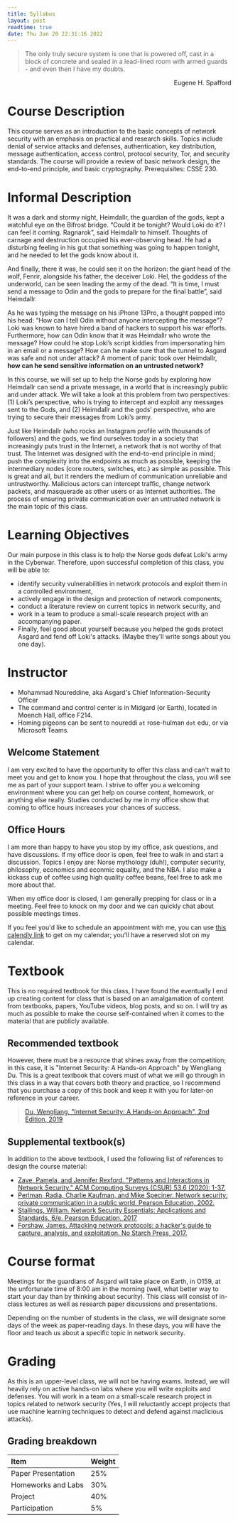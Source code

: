 ```yaml
---
title: Syllabus
layout: post
readtime: true
date: Thu Jan 20 22:31:16 2022 
---
```



> The only truly secure system is one that is powered off, cast in a block of
  concrete and sealed in a lead-lined room with armed guards - and even then I
  have my doubts.
  <div style="text-align:right;">Eugene H. Spafford </div>


# Course Description

This course serves as an introduction to the basic concepts of network security
with an emphasis on practical and research skills. Topics include denial of
service attacks and defenses, authentication, key distribution, message
authentication, access control, protocol security, Tor, and security standards.
The course will provide a review of basic network design, the end-to-end
principle, and basic cryptography. Prerequisites: CSSE 230. 

# Informal Description

It was a dark and stormy night, Heimdallr, the guardian of the gods, kept a
watchful eye on the Bifrost bridge. “Could it be tonight? Would Loki do it? I
can feel it coming. Ragnarok”, said Heimdallr to himself. Thoughts of carnage
and destruction occupied his ever-observing head. He had a disturbing feeling in
his gut that something was going to happen tonight, and he needed to let the
gods know about it.

And finally, there it was, he could see it on the horizon: the giant head of the
wolf, Fenrir, alongside his father, the deceiver Loki. Hel, the goddess of the
underworld, can be seen leading the army of the dead. “It is time, I must send a
message to Odin and the gods to prepare for the final battle”, said Heimdallr. 

As he was typing the message on his iPhone 13Pro, a thought popped into his
head: “How can I tell Odin without anyone intercepting the message”? Loki was
known to have hired a band of hackers to support his war efforts. Furthermore,
how can Odin know that it was Heimdallr who wrote the message?  How could he
stop Loki’s script kiddies from impersonating him in an email or a message? How
can he make sure that the tunnel to Asgard was safe and not under attack? A
moment of panic took over Heimdallr, **how can he send sensitive information on
an untrusted network?**

In this course, we will set up to help the Norse gods by exploring how Heimdallr
can send a private message, in a world that is increasingly public and under
attack. We will take a look at this problem from two perspectives: (1) Loki’s
perspective, who is trying to intercept and exploit any messages sent to the
Gods, and (2) Heimdallr and the gods’ perspective, who are trying to secure
their messages from Loki’s army. 

Just like Heimdallr (who rocks an Instagram profile with thousands of followers)
and the gods, we find ourselves today in a society that increasingly puts trust
in the Internet, a network that is not worthy of that trust. The Internet was
designed with the end-to-end principle in mind; push the complexity into the
endpoints as much as possible, keeping the intermediary nodes (core routers,
switches, etc.) as simple as possible. This is great and all, but it renders the
medium of communication unreliable and untrustworthy. Malicious actors can
intercept traffic, change network packets, and masquerade as other users or as
Internet authorities. The process of ensuring private communication over an
untrusted network is the main topic of this class. 

# Learning Objectives

Our main purpose in this class is to help the Norse gods defeat Loki's army in
the Cyberwar. Therefore, upon successful completion of this class, you will be
able to:

- identify security vulnerabilities in network protocols and exploit them in a
controlled environment,
- actively engage in the design and protection of network components,
- conduct a literature review on current topics in network security, and
- work in a team to produce a small-scale research project with an accompanying
paper. 
- Finally, feel good about yourself because you helped the gods protect Asgard
and fend off Loki's attacks. (Maybe they'll write songs about you one day).

# Instructor

- Mohammad Noureddine, aka Asgard's Chief Information-Security Officer
- The command and control center is in Midgard (or Earth), located in Moench
  Hall, office F214.
- Homing pigeons can be sent to noureddi `at` rose-hulman `dot` edu, or via
  Microsoft Teams.  

## Welcome Statement

I am very excited to have the opportunity to offer this class and can't wait to
meet you and get to know you. I hope that throughout the class, you will see me
as part of your support team. I strive to offer you a welcoming environment
where you can get help on course content, homework, or anything else really.
Studies conducted by me in my office show that coming to office hours increases
your chances of success.

## Office Hours

I am more than happy to have you stop by my office, ask questions, and have
discussions. If my office door is open, feel free to walk in and start a
discussion. Topics I enjoy are: Norse mythology (duh!), computer security,
philosophy, economics and econmic equality, and the NBA. I also make a kickass
cup of coffee using high quality coffee beans, feel free to ask me more about
that. 

When my office door is closed, I am generally prepping for class or in a
meeting. Feel free to knock on my door and we can quickly chat about possible
meetings times. 

If you feel you'd like to schedule an appointment with me, you can use [this
calendly link](https://calendly.com/mnoureddine/office-hours) to get on my
calendar; you'll have a reserved slot on my calendar. 

# Textbook

This is no required textbook for this class, I have found the eventually I end
up creating content for class that is based on an amalgamation of content from
textbooks, papers, YouTube videos, blog posts, and so on. I will try as much as
possible to make the course self-contained when it comes to the material that
are publicly available.

## Recommended textbook

However, there must be a resource that shines away from the competition; in this
case, it is "Internet Security: A Hands-on Approach" by Wengliang Du. This is a
great textbook that covers must of what we will go through in this class in a
way that covers both theory and practice, so I recommend that you purchase a
copy of this book and keep it with you for later-on reference in your career.

> [Du, Wengliang, "Internet Security: A Hands-on Approach", 2nd Edition,
  2019](https://www.amazon.com/gp/product/1733003916?ref=ppx_pt2_dt_b_prod_image)


## Supplemental textbook(s)

In addition to the above textbook, I used the following list of references to
design the course material:

- [Zave, Pamela, and Jennifer Rexford. "Patterns and Interactions in Network
Security." ACM Computing Surveys (CSUR) 53.6 (2020): 1-37.](https://dl.acm.org/doi/pdf/10.1145/3417988?casa_token=QX4l42HmCnQAAAAA:I6tqA4MwoDt0_dqROuUBh7z-uYNYTkkGMcdyIPNPmaVoRyAeziusxywD2lMObUNdp1WaFrfUxgw)
- [Perlman, Radia, Charlie Kaufman, and Mike Speciner. Network security: private
communication in a public world. Pearson Education,
2002.](https://www.pearson.com/us/higher-education/program/Kaufman-Network-Security-Private-Communication-in-a-Public-World-2nd-Edition/PGM188104.html)
- [Stallings, William. Network Security Essentials: Applications and Standards,
6/e. Pearson Education,  2017](https://www.pearson.com/us/higher-education/program/Stallings-Network-Security-Essentials-Applications-and-Standards-6th-Edition/PGM337626.html)
- [Forshaw, James. Attacking network protocols: a hacker's guide to capture,
analysis, and exploitation. No Starch Press, 2017.](https://www.google.com/books/edition/Attacking_Network_Protocols/EVv6DwAAQBAJ?hl=en&gbpv=0)

# Course format

Meetings for the guardians of Asgard will take place on Earth, in O159, at the
unfortunate time of 8:00 am in the morning (well, what better way to start your
day than by thinking about security).  This class will consist of in-class
lectures as well as research paper discussions and presentations. 

Depending on the number of students in the class, we will designate some days of
the week as paper-reading days. In these days, you will have the floor and teach
us about a specific topic in network security. 

# Grading

As this is an upper-level class, we will not be having exams. Instead, we will
heavily rely on active hands-on labs where you will write exploits and defenses.
You will work in a team on a small-scale research project in topics related to
network security (Yes, I will reluctantly accept projects that use machine
learning techniques to detect and defend against maclicious attacks). 

## Grading breakdown

| Item                  | Weight |
| :-------------------- | :----- |
| Paper Presentation    | 25%    |
| Homeworks and Labs    | 30%    |
| Project               | 40%    |
| Participation         | 5%     |


